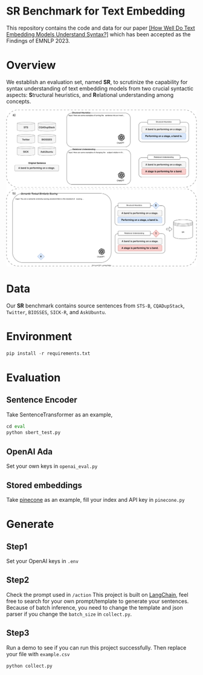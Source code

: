 # SR Benchmark for Text Embedding

This repository contains the code and data for our paper [[How Well Do Text Embedding Models Understand Syntax?]](https://arxiv.org/abs/2311.07996) which has been accepted as the Findings of EMNLP 2023.

# Overview

We establish an evaluation set, named **SR**, to scrutinize the capability for syntax understanding of text embedding models from two crucial syntactic aspects: **S**tructural heuristics, and **R**elational understanding among concepts.

![fig2.svg](fig/fig2.svg)

# Data

Our **SR** benchmark contains source sentences from `STS-B`, `CQADupStack`, `Twitter`, `BIOSSES`, `SICK-R`, and `AskUbuntu`. 

# Environment

```python
pip install -r requirements.txt
```

# Evaluation

## Sentence Encoder

Take SentenceTransformer as an example,

```python
cd eval
python sbert_test.py
```

## OpenAI Ada

Set your own keys in `openai_eval.py`

## Stored embeddings

Take [pinecone](https://www.pinecone.io/) as an example, fill your index and API key in `pinecone.py`

# Generate

## Step1

Set your OpenAI keys in `.env`

## Step2

Check the prompt used in `/action` This project is built on [LangChain](https://github.com/langchain-ai/langchain), feel free to search for your own prompt/template to generate your sentences. Because of batch inference, you need to change the template and json parser if you change the `batch_size` in `collect.py`.

## Step3

Run a demo to see if you can run this project successfully. Then replace your file with `example.csv`

```python
python collect.py
```